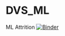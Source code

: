 # DVS_ML
ML Attrition
[![Binder](https://mybinder.org/badge_logo.svg)](https://mybinder.org/v2/gh/primojavier/DVS_ML/main)
